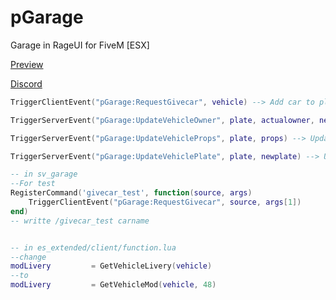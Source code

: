 # pGarage
Garage in RageUI for FiveM [ESX]

[Preview](https://youtu.be/L530UG0tRfQ)

[Discord](https://discord.gg/fcrvNbgazk)

```lua
TriggerClientEvent("pGarage:RequestGivecar", vehicle) --> Add car to player.

TriggerServerEvent("pGarage:UpdateVehicleOwner", plate, actualowner, newowner) --> Update owner of vehicle by plate.

TriggerServerEvent("pGarage:UpdateVehicleProps", plate, props) --> Update props of vehicle by plate.

TriggerServerEvent("pGarage:UpdateVehiclePlate", plate, newplate) --> Update plate of vehicle.

-- in sv_garage
--For test
RegisterCommand('givecar_test', function(source, args)
    TriggerClientEvent("pGarage:RequestGivecar", source, args[1])
end)
-- writte /givecar_test carname


-- in es_extended/client/function.lua
--change
modLivery         = GetVehicleLivery(vehicle)
--to
modLivery         = GetVehicleMod(vehicle, 48)
```
